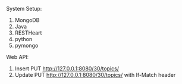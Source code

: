 System Setup:
1. MongoDB
2. Java 
3. RESTHeart
4. python
5. pymongo

Web API:
1. Insert
	PUT http://127.0.0.1:8080/30/topics/<id>
2. Update
	PUT http://127.0.0.1:8080/30/topics/<id> with If-Match header